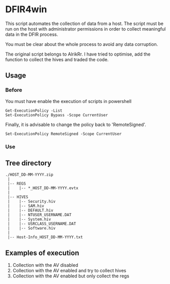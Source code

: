 # DFIR4win

This script automates the collection of data from a host. The script must be run on the host with administrator permissions in order to collect meaningful data in the DFIR process.

You must be clear about the whole process to avoid any data corruption.

The original script belongs to AlrikRr.
I have tried to optimise, add the function to collect the hives and traded the code.

## Usage

### Before
You must have enable the execution of scripts in powershell

```
Get-ExecutionPolicy -List
Set-ExecutionPolicy Bypass -Scope CurrentUser
```
Finally, it is advisable to change the policy back to 'RemoteSigned'.
```
Set-ExecutionPolicy RemoteSigned -Scope CurrentUser
```

### Use

## Tree directory
```
./HOST_DD-MM-YYYY.zip
 |
 |-- REGS
 |    |-- *_HOST_DD-MM-YYYY.evtx
 |
 |-- HIVES
 |    |-- Security.hiv
 |    |-- SAM.hiv
 |    |-- DEFAULT.hiv
 |    |-- NTUSER_USERNAME.DAT
 |    |-- System.hiv
 |    |-- USRCLASS_USERNAME.DAT
 |    |-- Software.hiv
 |
 |-- Host-Info_HOST_DD-MM-YYYY.txt
```

## Examples of execution
1. Collection with the AV disabled
2. Collection with the AV enabled and try to collect hives
3. Collection with the AV enabled but only collect the regs
